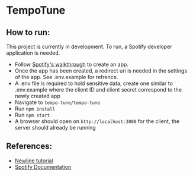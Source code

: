# TempoTune

## How to run:
This project is currently in development. To run, a Spotify developer application is needed.
- Follow [Spotify's walkthrough](https://developer.spotify.com/documentation/web-api/tutorials/getting-started) to create an app.
- Once the app has been created, a redirect uri is needed in the settings of the app. See .env.example for refrence.
- A .env file is required to hold sensitive data, create one similar to .env.example where the client ID and client secret correspond to the newly created app
- Navigate to `tempo-tune/tempo-tune`
- Run `npm install`
- Run `npm start`
- A browser should open on `http://localhost:3000` for the client, the server should already be running

## References:
- [Newline tutorial](https://www.newline.co/courses/build-a-spotify-connected-app)
- [Spotify Documentation](https://developer.spotify.com/documentation/web-api)

